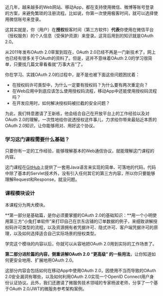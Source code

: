 近几年，越来越多的Web网站、移动App，都在支持使用微信、微博等账号登录的方案，来避免繁琐的注册流程。比如说，你第一次使用极客时间，就可以选择使用微信账号来登录。

这其实就是，你（用户）在**授权**极客时间（第三方软件）**代表**你使用在微信平台（授权服务）的个人信息（受保护资源）来登录。这背后用到的知识就是OAuth 2.0。

从2011年发布OAuth 2.0草案到现在，OAuth 2.0已经不再是一门新技术了，网上也已经有很多关于OAuth的资料了。但是，这并不意味着OAuth 2.0的学习很简单，只要找几篇文章看看就“万事大吉”了。

你在学习、实践OAuth 2.0的过程中，是不是也被下面这些问题困扰着：

- 在授权码许可类型中，为什么一定要有授权码？为什么要有两次重定向？
- 在Web应用中到底应该怎么使用授权码流程，移动App中还能使用授权码流程吗？
- 在开发应用时，如何解决授权码被拦截的安全问题？

为此，我们特意邀请了王新栋，他会结合自己在开放平台上的工作经验以及对OAuth 2.0的理解，一次性地给你说透授权这件事儿，力求给你带来最贴近本质的OAuth 2.0知识，让你能够用对、用好这个协议。

### 学习这门课程需要什么基础？

只要你有一定的工作经验，能够理解基本的Web通信协议，就能理解这门课程的内容。

这门课程在[GitHub](https://github.com/xindongbook/oauth2-code)上提供了一套用Java语言来实现的简单、可落地的代码，代码中除了基本的Servlet技术外，没有引入任何其它的第三方内容，所以你只要能够理解Request和Response，就没问题。

### 课程模块设计

本课程分为两大模块。

**第一部分是基础篇，是你必须要掌握的OAuth 2.0的基础知识：**用一个小明使用第三方“小兔打单软件”来打印自己在京东店铺的订单数据的例子，来细致讲解授权码许可类型的流程，以及资源拥有者凭据许可、隐式许可、客户端凭据许可的原理，以及如何选择适合自己实际场景的授权类型。

学完这个模块的内容以后，你就可以从容地把OAuth 2.0用到实际的工作场景了。

**第二部分进阶篇的内容，侧重讲解OAuth 2.0 “更高级” 的一些用法**，让你知道如何更安全地用、扩展地用OAuth 2.0。

这部分内容会包括如何在移动App中使用OAuth 2.0，因使用不当而导致的OAuth 2.0安全漏洞有哪些，以及如何利用OAuth 2.0实现一个OpenID Connect用户身份认证协议。此外，我们还邀请了微服务技术领域的专家杨波老师，分享了一个基于OAuth 2.0/JWT的微服务参考架构案例。